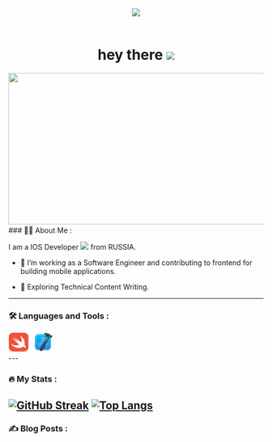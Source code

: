 <div id="header" align="center">
  <img src= "https://media.giphy.com/media/brsEO1JayBVja/giphy.gif" width="100"/>
</div>
<div align="center">
<img src="https://komarev.com/ghpvc/?username=Savyalov&style=flat-square&color=blueviolet" alt=""/>
  <h1>
  hey there
  <img src="https://media.giphy.com/media/hvRJCLFzcasrR4ia7z/giphy.gif" width="30px"/>
  </h1>
 </div>
<div align="center">
  <img src="https://media.giphy.com/media/dWesBcTLavkZuG35MI/giphy.gif" width="600" height="300"/>
</div>
### 👨‍💻 About Me :

I am a IOS Developer <img src="https://media.giphy.com/media/WUlplcMpOCEmTGBtBW/giphy.gif" width="30"> from RUSSIA.

- :telescope: I’m working as a Software Engineer and contributing to frontend for building mobile applications.

- :seedling: Exploring Technical Content Writing.
---

### :hammer_and_wrench: Languages and Tools :
<div>
  <img src="https://github.com/devicons/devicon/blob/master/icons/swift/swift-original.svg" title="Swift" alt="Swift" width="40" height="40"/>&nbsp;
  <img src="https://github.com/devicons/devicon/blob/master/icons/xcode/xcode-original.svg" title="Xcode" alt="Xcode" width="40" height="40"/>&nbsp;
</div>
---

### :fire: My Stats :
[![GitHub Streak](http://github-readme-streak-stats.herokuapp.com?user=Savyalov&theme=dark&background=000000)](https://git.io/streak-stats)
[![Top Langs](https://github-readme-stats.vercel.app/api/top-langs/?username=your-github-username&layout=compact&theme=vision-friendly-dark)](https://github.com/anuraghazra/github-readme-stats)
---

### :writing_hand: Blog Posts :
